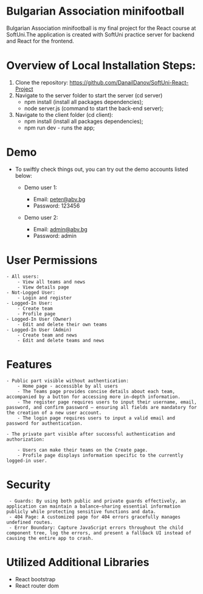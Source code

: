 # Bulgarian Association minifootball

Bulgarian Association minifootball is my final project for the React course at SoftUni.The application is created with SoftUni practice server for backend and React for the frontend.

# Overview of Local Installation Steps:

1. Clone the repository: https://github.com/DanailDanov/SoftUni-React-Project
2. Navigate to the server folder to start the server (cd server)
    - npm install (install all packages dependencies);
    - node server.js (command to start the back-end server);
3. Navigate to the client folder (cd client): 
    - npm install (install all packages dependencies);
    - npm run dev - runs the app;

# Demo

 * To swiftly check things out, you can try out the demo accounts listed below:
 
    - Demo user 1:
        - Email: peter@abv.bg
        - Password: 123456

    - Demo user 2: 
        - Email: admin@abv.bg
        - Password: admin

# User Permissions

    - All users: 
        - View all teams and news
        - View details page
    - Not-Logged User: 
        - Login and register
    - Logged-In User:
        - Create team 
        - Profile page
    - Logged-In User (Owner) 
        - Edit and delete their own teams   
    - Logged-In User (Admin) 
        - Create team and news
        - Edit and delete teams and news

# Features 
    - Public part visible without authentication:
        - Home page - accessible by all users
        - The Teams page provides concise details about each team, accompanied by a button for accessing more in-depth information.
        - The register page requires users to input their username, email, password, and confirm password — ensuring all fields are mandatory for the creation of a new user account.
        - The login page requires users to input a valid email and password for authentication.
        
    - The private part visible after successful authentication and authorization:

        - Users can make their teams on the Create page.
        - Profile page displays information specific to the currently logged-in user.

 # Security 
     - Guards: By using both public and private guards effectively, an application can maintain a balance—sharing essential information publicly while protecting sensitive functions and data.  
     - 404 Page: A customized page for 404 errors gracefully manages undefined routes. 
     - Error Boundary: Capture JavaScript errors throughout the child component tree, log the errors, and present a fallback UI instead of causing the entire app to crash.

# Utilized Additional Libraries
 - React bootstrap
 - React router dom 
 
   




